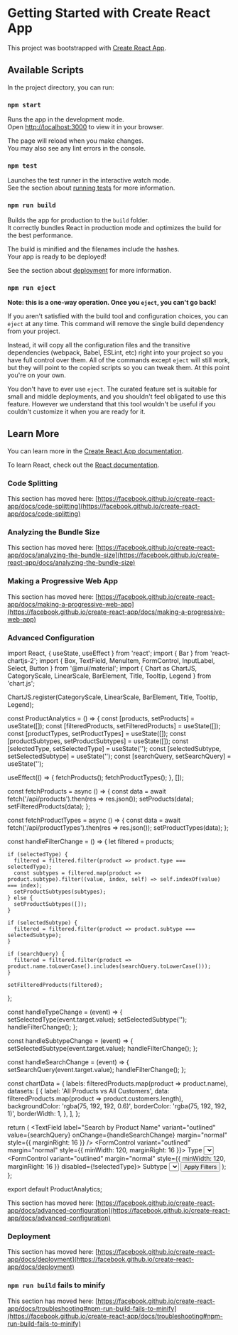 # Getting Started with Create React App

This project was bootstrapped with [Create React App](https://github.com/facebook/create-react-app).

## Available Scripts

In the project directory, you can run:

### `npm start`

Runs the app in the development mode.\
Open [http://localhost:3000](http://localhost:3000) to view it in your browser.

The page will reload when you make changes.\
You may also see any lint errors in the console.

### `npm test`

Launches the test runner in the interactive watch mode.\
See the section about [running tests](https://facebook.github.io/create-react-app/docs/running-tests) for more information.

### `npm run build`

Builds the app for production to the `build` folder.\
It correctly bundles React in production mode and optimizes the build for the best performance.

The build is minified and the filenames include the hashes.\
Your app is ready to be deployed!

See the section about [deployment](https://facebook.github.io/create-react-app/docs/deployment) for more information.

### `npm run eject`

**Note: this is a one-way operation. Once you `eject`, you can't go back!**

If you aren't satisfied with the build tool and configuration choices, you can `eject` at any time. This command will remove the single build dependency from your project.

Instead, it will copy all the configuration files and the transitive dependencies (webpack, Babel, ESLint, etc) right into your project so you have full control over them. All of the commands except `eject` will still work, but they will point to the copied scripts so you can tweak them. At this point you're on your own.

You don't have to ever use `eject`. The curated feature set is suitable for small and middle deployments, and you shouldn't feel obligated to use this feature. However we understand that this tool wouldn't be useful if you couldn't customize it when you are ready for it.

## Learn More

You can learn more in the [Create React App documentation](https://facebook.github.io/create-react-app/docs/getting-started).

To learn React, check out the [React documentation](https://reactjs.org/).

### Code Splitting

This section has moved here: [https://facebook.github.io/create-react-app/docs/code-splitting](https://facebook.github.io/create-react-app/docs/code-splitting)

### Analyzing the Bundle Size

This section has moved here: [https://facebook.github.io/create-react-app/docs/analyzing-the-bundle-size](https://facebook.github.io/create-react-app/docs/analyzing-the-bundle-size)

### Making a Progressive Web App

This section has moved here: [https://facebook.github.io/create-react-app/docs/making-a-progressive-web-app](https://facebook.github.io/create-react-app/docs/making-a-progressive-web-app)

### Advanced Configuration

import React, { useState, useEffect } from 'react';
import { Bar } from 'react-chartjs-2';
import {
  Box,
  TextField,
  MenuItem,
  FormControl,
  InputLabel,
  Select,
  Button
} from '@mui/material';
import { Chart as ChartJS, CategoryScale, LinearScale, BarElement, Title, Tooltip, Legend } from 'chart.js';

ChartJS.register(CategoryScale, LinearScale, BarElement, Title, Tooltip, Legend);

const ProductAnalytics = () => {
  const [products, setProducts] = useState([]);
  const [filteredProducts, setFilteredProducts] = useState([]);
  const [productTypes, setProductTypes] = useState([]);
  const [productSubtypes, setProductSubtypes] = useState([]);
  const [selectedType, setSelectedType] = useState('');
  const [selectedSubtype, setSelectedSubtype] = useState('');
  const [searchQuery, setSearchQuery] = useState('');

  useEffect(() => {
    fetchProducts();
    fetchProductTypes();
  }, []);

  const fetchProducts = async () => {
    const data = await fetch('/api/products').then(res => res.json());
    setProducts(data);
    setFilteredProducts(data);
  };

  const fetchProductTypes = async () => {
    const data = await fetch('/api/productTypes').then(res => res.json());
    setProductTypes(data);
  };

  const handleFilterChange = () => {
    let filtered = products;

    if (selectedType) {
      filtered = filtered.filter(product => product.type === selectedType);
      const subtypes = filtered.map(product => product.subtype).filter((value, index, self) => self.indexOf(value) === index);
      setProductSubtypes(subtypes);
    } else {
      setProductSubtypes([]);
    }

    if (selectedSubtype) {
      filtered = filtered.filter(product => product.subtype === selectedSubtype);
    }

    if (searchQuery) {
      filtered = filtered.filter(product => product.name.toLowerCase().includes(searchQuery.toLowerCase()));
    }

    setFilteredProducts(filtered);
  };

  const handleTypeChange = (event) => {
    setSelectedType(event.target.value);
    setSelectedSubtype('');
    handleFilterChange();
  };

  const handleSubtypeChange = (event) => {
    setSelectedSubtype(event.target.value);
    handleFilterChange();
  };

  const handleSearchChange = (event) => {
    setSearchQuery(event.target.value);
    handleFilterChange();
  };

  const chartData = {
    labels: filteredProducts.map(product => product.name),
    datasets: [
      {
        label: 'All Products vs All Customers',
        data: filteredProducts.map(product => product.customers.length),
        backgroundColor: 'rgba(75, 192, 192, 0.6)',
        borderColor: 'rgba(75, 192, 192, 1)',
        borderWidth: 1,
      },
    ],
  };

  return (
    <Box padding={4}>
      <Box display="flex" alignItems="center" marginBottom={4}>
        <TextField
          label="Search by Product Name"
          variant="outlined"
          value={searchQuery}
          onChange={handleSearchChange}
          margin="normal"
          style={{ marginRight: 16 }}
        />
        <FormControl variant="outlined" margin="normal" style={{ minWidth: 120, marginRight: 16 }}>
          <InputLabel>Type</InputLabel>
          <Select
            value={selectedType}
            onChange={handleTypeChange}
            label="Type"
          >
            <MenuItem value=""><em>None</em></MenuItem>
            {productTypes.map(type => (
              <MenuItem key={type} value={type}>{type}</MenuItem>
            ))}
          </Select>
        </FormControl>
        <FormControl variant="outlined" margin="normal" style={{ minWidth: 120, marginRight: 16 }} disabled={!selectedType}>
          <InputLabel>Subtype</InputLabel>
          <Select
            value={selectedSubtype}
            onChange={handleSubtypeChange}
            label="Subtype"
          >
            <MenuItem value=""><em>None</em></MenuItem>
            {productSubtypes.map(subtype => (
              <MenuItem key={subtype} value={subtype}>{subtype}</MenuItem>
            ))}
          </Select>
        </FormControl>
        <Button variant="contained" color="primary" onClick={handleFilterChange}>
          Apply Filters
        </Button>
      </Box>
      <Bar data={chartData} />
    </Box>
  );
};

export default ProductAnalytics;







This section has moved here: [https://facebook.github.io/create-react-app/docs/advanced-configuration](https://facebook.github.io/create-react-app/docs/advanced-configuration)

### Deployment

This section has moved here: [https://facebook.github.io/create-react-app/docs/deployment](https://facebook.github.io/create-react-app/docs/deployment)

### `npm run build` fails to minify

This section has moved here: [https://facebook.github.io/create-react-app/docs/troubleshooting#npm-run-build-fails-to-minify](https://facebook.github.io/create-react-app/docs/troubleshooting#npm-run-build-fails-to-minify)
